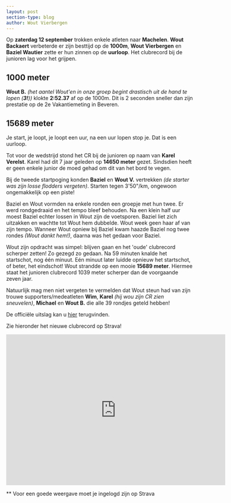 ```yaml
---
layout: post
section-type: blog
author: Wout Vierbergen
---
```


Op **zaterdag 12 september** trokken enkele atleten naar **Machelen**. **Wout Backaert** verbeterde er zijn besttijd op de **1000m**, **Wout Vierbergen** en **Baziel Wautier** zette er hun zinnen op de **uurloop**. Het clubrecord bij de junioren lag voor het grijpen.

<!--more-->

## 1000 meter
**Wout B.** *(het aantel Wout'en in onze groep begint drastisch uit de hand te lopen (**3!**))* klokte **2:52.37** af op de 1000m. Dit is 2 seconden sneller dan zijn prestatie op de 2e Vakantiemeting in Beveren.


## 15689 meter
Je start, je loopt, je loopt een uur, na een uur lopen stop je. Dat is een uurloop.

Tot voor de wedstrijd stond het CR bij de junioren op naam van **Karel Verelst**. Karel had dit 7 jaar geleden op **14650 meter** gezet. Sindsdien heeft er geen enkele junior de moed gehad om dit van het bord te vegen.

Bij de tweede startpoging konden **Baziel** en **Wout V.** vertrekken *(de starter was zijn losse flodders vergeten)*. Starten tegen 3'50"/km, ongewoon ongemakkelijk op een piste!

Baziel en Wout vormden na enkele ronden een groepje met hun twee. Er werd rondgedraaid en het tempo bleef behouden. Na een klein half uur moest Baziel echter lossen in Wout zijn de voetsporen. Baziel liet zich uitzakken en wachtte tot Wout hem dubbelde.
Wout week geen haar af van zijn tempo. Wanneer Wout opniew bij Baziel kwam haazde Baziel nog twee rondes *(Wout dankt hem!)*, daarna was het gedaan voor Baziel.

Wout zijn opdracht was simpel: blijven gaan en het \'oude\' clubrecord scherper zetten! Zo gezegd zo gedaan. Na 59 minuten knalde het startschot, nog één minuut. Eén minuut later luidde opnieuw het startschot, of beter, het eindschot! Wout strandde op een mooie **15689 meter**. Hiermee staat het junioren clubrecord 1039 meter scherper dan de voorgaande zeven jaar.

Natuurlijk mag men niet vergeten te vermelden dat Wout steun had van zijn trouwe supporters/medeatleten **Wim**, **Karel** *(hij wou zijn CR zien sneuvelen)*, **Michael** en **Wout B.** die alle 39 rondjes geteld hebben!

De officiële uitslag kan u [hier](http://www.scribd.com/doc/280638053/MAC-Septembermeeting-Uitslag) terugvinden.

Zie hieronder het nieuwe clubrecord op Strava!
<iframe height='405' width='590' frameborder='0' allowtransparency='true' scrolling='no' src='https://www.strava.com/activities/391017198/embed/da27fb0400ec83bdfcaabe33c79463203f1d8e58'></iframe>

** Voor een goede weergave moet je ingelogd zijn op Strava
